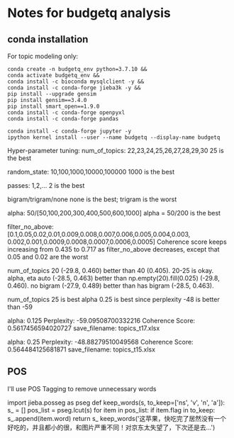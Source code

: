 # Notes for budgetq analysis
## conda installation
For topic modeling only:
```
conda create -n budgetq_env python=3.7.10 &&
conda activate budgetq_env &&
conda install -c bioconda mysqlclient -y &&
conda install -c conda-forge jieba3k -y &&
pip install --upgrade gensim
pip install gensim==3.4.0
pip install smart_open==1.9.0
conda install -c conda-forge openpyxl
conda install -c conda-forge pandas
```

```
conda install -c conda-forge jupyter -y
ipython kernel install --user --name budgetq --display-name budgetq
```

Hyper-parameter tuning:
num_of_topics: 22,23,24,25,26,27,28,29,30
25 is the best

random_state: 10,100,1000,10000,100000
1000 is the best

passes: 1,2,...
2 is the best

bigram/trigram/none
none is the best; trigram is the worst

alpha: 50/[50,100,200,300,400,500,600,1000]
alpha = 50/200 is the best

filter_no_above: [0.1,0.05,0.02,0.01,0.009,0.008,0.007,0.006,0.005,0.004,0.003,
0.002,0.001,0.0009,0.0008,0.0007,0.0006,0.0005]
Coherence score keeps increasing from 0.435 to 0.717 as filter_no_above decreases, except that 0.05 and 0.02 are the worst

num_of_topics 20 (-29.8, 0.460) better than 40 (0.405). 20-25 is okay.
alpha, eta auto (-28.5, 0.463) better than np.empty(20).fill(0.025) (-29.8, 0.460).
no bigram (-27.9, 0.489) better than has bigram (-28.5, 0.463).

num_of_topics 25 is best
alpha 0.25 is best since perplexity -48 is better than -59

alpha: 0.125
Perplexity: -59.09508700332216
Coherence Score: 0.5617456594020727
save_filename: topics_t17.xlsx

alpha: 0.25
Perplexity: -48.88279510049568
Coherence Score: 0.564484125681871
save_filename: topics_t15.xlsx

## POS
I'll use POS Tagging to remove unnecessary words

import jieba.posseg as pseg
def keep_words(s, to_keep=['ns', 'v', 'n', 'a']):
    s_ = []
    pos_list = pseg.lcut(s)
    for item in pos_list:
        if item.flag in to_keep:
            s_.append(item.word)
    return s_
    keep_words('这苹果，快吃完了居然没有一个好吃的，并且都小的很，和图片严重不同！对京东太失望了，下次还是去...')
